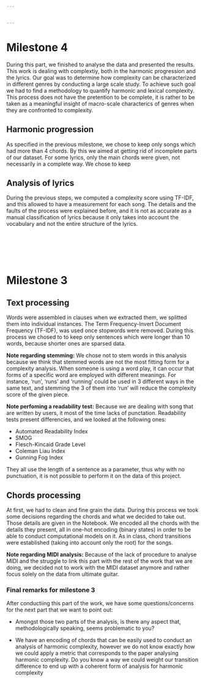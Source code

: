 ```yaml
---


---
```


<h1 id="milestone-4">Milestone 4</h1>
<p>During this part, we finished to analyse the data and presented the results. This work is dealing with complextiy, both in the harmonic progression and the lyrics. Our goal was to determine how complexity can be characterized in different genres by conducting a large scale study. To achieve such goal we had to find a methodology to quantify harmonic and lexical complexity. This process does not have the pretention to be complete, it is rather to be taken as a meaningful insight of macro-scale characterics of genres when they are confronted to complexity.</p>
<h2 id="harmonic-progression">Harmonic progression</h2>
<p>As specified in the previous milestone, we chose to keep only songs which had more than 4 chords. By this we aimed at getting rid of incomplete parts of our dataset. For some lyrics, only the main chords were given, not necessarily in a complete way. We chose to keep</p>
<h2 id="analysis-of-lyrics">Analysis of lyrics</h2>
<p>During the previous steps, we computed a complexity score using TF-IDF, and this allowed to have a measurement for each song. The details and the faults of the process were explained before, and it is not as accurate as a manual classification of lyrics because it only takes into account the vocabulary and not the entire structure of the lyrics.</p>
<br>
<br>
<br>
<br>
<h1 id="milestone-3">Milestone 3</h1>
<h2 id="text-processing">Text processing</h2>
<p>Words were assembled in clauses when we extracted them, we  splitted them into individual instances. The Term Frequency-Invert Document Frequency (TF-IDF), was used once stopwords were removed. During this process we chosed to to keep only sentences which were longer than 10 words, because shorter ones are sparsed data.</p>
<p><strong>Note regarding stemming:</strong>  We chose not to stem words in this analysis because we think that stemmed words are not the most fitting form for a complexity analysis. When someone is using a word play, it can occur that forms of a specific word are employed with different meanings. For instance, ‘run’, ‘runs’ and ‘running’ could be used in 3 different ways in the same text, and stemming the 3 of them into ‘run’ will reduce the complexity score of the given piece.</p>
<p><strong>Note perfoming a readability test:</strong> Because we are dealing with song that are written by users, it most of the time lacks of punctation. Readability tests present differencies, and we looked at the following ones:</p>
<ul>
<li>Automated Readability Index</li>
<li>SMOG</li>
<li>Flesch-Kincaid Grade Level</li>
<li>Coleman Liau Index</li>
<li>Gunning Fog Index</li>
</ul>
<p>They all use the length of a sentence as a parameter, thus why with no punctuation, it is not possible to perform it on the data of this project.</p>
<h2 id="chords-processing">Chords processing</h2>
<p>At first, we had to clean and fine grain the data. During this process we took some decisions regarding the chords and what we decided to take out. Those details are given in the Notebook. We encoded all the chords with the details they present, all in one-hot encoding (binary states) in order to be able to conduct computational models on it. As in class, chord transitions were established (taking into account only the root) for the songs.</p>
<p><strong>Note regarding MIDI analysis:</strong> Because of the lack of procedure to analyse MIDI and the struggle to link this part with the rest of the work that we are doing, we decided not to work with the MIDI dataset anymore and rather focus solely on the data from ultimate guitar.</p>
<h3 id="final-remarks-for-milestone-3">Final remarks for milestone 3</h3>
<p>After conductiing this part of the work, we have some questions/concerns for the next part that we want to point out:</p>
<ul>
<li>
<p>Amongst those two parts of the analysis, is there any aspect that, methodologically speaking, seems problematic to you?</p>
</li>
<li>
<p>We have an encoding of chords that can be easily used to conduct an analysis of harmonic complexity, however we do not know exactly how we could apply a metric that corresponds to the paper analysing harmonic complexity. Do you know a way we could weight our transition difference to end up with a coherent form of analysis for harmonic complexity</p>
</li>
</ul>


